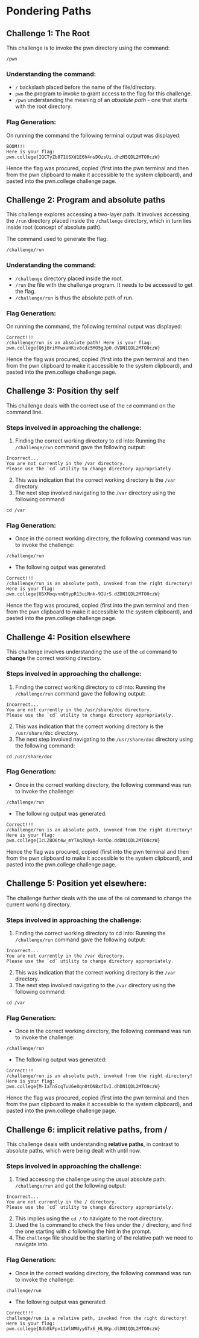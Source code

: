 # Pondering Paths

## Challenge 1: **The Root**
This challenge is to invoke the pwn directory using the command:
```
/pwn
```
### Understanding the command:
* `/` backslash placed before the name of the file/directory.
* `pwn` the program to invoke to grant access to the flag for this challenge.
* `/pwn` understanding the meaning of an *absolute path* - one that starts with the root directory.

### Flag Generation:
On running the command the following terminal output was displayed:
```
BOOM!!!
Here is your flag:
pwn.college{IQCTyZb871USXd1E6h4nsDOzsUi.dhzN5QDL2MTO0czW}
```
Hence the flag was procured, copied (first into the pwn terminal and then from the pwn clipboard to make it accessible to the system clipboard), and pasted into the pwn.college challenge page.

## Challenge 2: **Program and absolute paths**
This challenge explores accessing a two-layer path. 
It involves accessing the ```/run``` directory placed inside the ```/challenge``` directory, which in turn lies inside root (concept of absolute path).

The command used to generate the flag:
```
/challenge/run
```

### Understanding the command:
* ```/challenge``` directory placed inside the root.
* ```/run``` the file with the challenge program. It needs to be accessed to get the flag. 
* ```/challenge/run``` is thus the absolute path of run.

### Flag Generation:
On running the command, the following terminal output was displayed:
```
Correct!!!
/challenge/run is an absolute path! Here is your flag:
pwn.college{Q6jBriMYwxaHKiv8cdz5MO5gJp0.dVDN1QDL2MTO0czW}
```
Hence the flag was procured, copied (first into the pwn terminal and then from the pwn clipboard to make it accessible to the system clipboard), and pasted into the pwn.college challenge page.

## Challenge 3: **Position thy self**
This challenge deals with the correct use of the ```cd``` command on the command line.

### Steps involved in approaching the challenge:
1. Finding the correct working directory to cd into: Running the ```/challenge/run``` command gave the following output:

```
Incorrect...
You are not currently in the /var directory.
Please use the `cd` utility to change directory appropriately.
```

2. This was indication that the correct working directory is the ```/var``` directory.
3. The next step involved navigating to the ```/var``` directory using the following command:
```
cd /var
```

### Flag Generation:

* Once in the correct working directory, the following command was run to invoke the challenge:
```
/challenge/run
```
* The following output was generated:
```
Correct!!!
/challenge/run is an absolute path, invoked from the right directory!
Here is your flag:
pwn.college{USXMoqvnnQYypR13uiNnk-9IUrS.dZDN1QDL2MTO0czW}

```
Hence the flag was procured, copied (first into the pwn terminal and then from the pwn clipboard to make it accessible to the system clipboard), and pasted into the pwn.college challenge page.

## Challenge 4: **Position elsewhere**
This challenge involves understanding the use of the ```cd``` command to **change** the correct working directory.

### Steps involved in approaching the challenge:
1. Finding the correct working directory to cd into: Running the ```/challenge/run``` command gave the following output:

```
Incorrect...
You are not currently in the /usr/share/doc directory.
Please use the `cd` utility to change directory appropriately.
```

2. This was indication that the correct working directory is the ```/usr/share/doc``` directory.
3. The next step involved navigating to the ```/usr/share/doc``` directory using the following command:

```
cd /usr/share/doc
```

### Flag Generation:

* Once in the correct working directory, the following command was run to invoke the challenge:
```
/challenge/run
```
* The following output was generated:
```
Correct!!!
/challenge/run is an absolute path, invoked from the right directory!
Here is your flag:
pwn.college{IcLZBO6t4w_mYTAqZKmyh-kshDo.ddDN1QDL2MTO0czW}
```
Hence the flag was procured, copied (first into the pwn terminal and then from the pwn clipboard to make it accessible to the system clipboard), and pasted into the pwn.college challenge page.

## Challenge 5: Position yet elsewhere:

The challenge further deals with the use of the ```cd``` command to change the current working directory.

### Steps involved in approaching the challenge:
1. Finding the correct working directory to cd into: Running the ```/challenge/run``` command gave the following output:

```
Incorrect...
You are not currently in the /var directory.
Please use the `cd` utility to change directory appropriately.
```

2. This was indication that the correct working directory is the ```/var``` directory.
3. The next step involved navigating to the ```/var``` directory using the following command:
```
cd /var
```

### Flag Generation:

* Once in the correct working directory, the following command was run to invoke the challenge:
```
/challenge/run
```
* The following output was generated:
```
Correct!!!
/challenge/run is an absolute path, invoked from the right directory!
Here is your flag:
pwn.college{M-IaTnScqTuU6e0qn0tONBxfIvI.dhDN1QDL2MTO0czW}

```
Hence the flag was procured, copied (first into the pwn terminal and then from the pwn clipboard to make it accessible to the system clipboard), and pasted into the pwn.college challenge page.

## Challenge 6: **implicit relative paths, from /**

This challenge deals with understanding **relative paths**, in contrast to absolute paths, which were being dealt with until now.

### Steps involved in approaching the challenge:
1. Tried accessing the challenge using the usual absolute path: ```/challenge/run``` and got the following output:
```
Incorrect...
You are not currently in the / directory.
Please use the `cd` utility to change directory appropriately.
```
2. This implies using the ```cd /``` to navigate to the root directory.
3. Used the ```ls``` command to check the files under the ```/``` directory, and find the one starting with *c* following the hint in the prompt.
4. The ```challenge``` file should be the starting of the relative path we need to navigate into.

### Flag Generation:

* Once in the correct working directory, the following command was run to invoke the challenge:
```
challenge/run
```

* The following output was generated:
```
Correct!!!
challenge/run is a relative path, invoked from the right directory!
Here is your flag:
pwn.college{8db8kFpv11WlNMUyyGTx6_HL8Kp.dlDN1QDL2MTO0czW}
```

